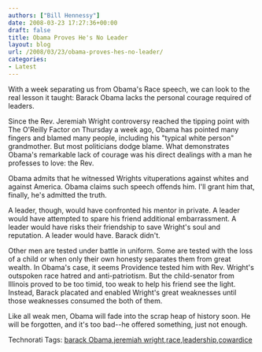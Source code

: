 ```yaml
---
authors: ["Bill Hennessy"]
date: 2008-03-23 17:27:36+00:00
draft: false
title: Obama Proves He's No Leader
layout: blog
url: /2008/03/23/obama-proves-hes-no-leader/
categories:
- Latest
---
```


With a week separating us from Obama's Race speech, we can look to the real lesson it taught: Barack Obama lacks the personal courage required of leaders.

 

Since the Rev. Jeremiah Wright controversy reached the tipping point with The O'Reilly Factor on Thursday a week ago, Obama has pointed many fingers and blamed many people, including his "typical white person" grandmother. But most politicians dodge blame. What demonstrates Obama's remarkable lack of courage was his direct dealings with a man he professes to love: the Rev.

 

Obama admits that he witnessed Wrights vituperations against whites and against America. Obama claims such speech offends him. I'll grant him that, finally, he's admitted the truth. 

 

A leader, though, would have confronted his mentor in private. A leader would have attempted to spare his friend additional embarrassment. A leader would have risks their friendship to save Wright's soul and reputation. A leader would have. Barack didn't.

 

Other men are tested under battle in uniform. Some are tested with the loss of a child or when only their own honesty separates them from great wealth. In Obama's case, it seems Providence tested him with Rev. Wright's outspoken race hatred and anti-patriotism. But the child-senator from Illinois proved to be too timid, too weak to help his friend see the light. Instead, Barack placated and enabled Wright's great weaknesses until those weaknesses consumed the both of them.

 

Like all weak men, Obama will fade into the scrap heap of history soon. He will be forgotten, and it's too bad--he offered something, just not enough.

 

Technorati Tags: [barack Obama](https://technorati.com/tags/barack%20Obama),[jeremiah wright](https://technorati.com/tags/jeremiah%20wright),[race](https://technorati.com/tags/race),[leadership](https://technorati.com/tags/leadership),[cowardice](https://technorati.com/tags/cowardice)
